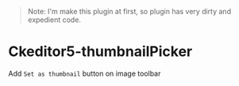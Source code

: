 > Note: I'm make this plugin at first, so plugin has very dirty and expedient code.
# Ckeditor5-thumbnailPicker
Add `Set as thumbnail` button on image toolbar
